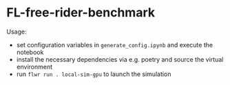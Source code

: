 FL-free-rider-benchmark
===

Usage:
* set configuration variables in `generate_config.ipynb` and execute the notebook
* install the necessary dependencies via e.g. poetry and source the virtual environment
* run `flwr run . local-sim-gpu` to launch the simulation